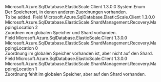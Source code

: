 <Type Name="MappingLocation" FullName="Microsoft.Azure.SqlDatabase.ElasticScale.ShardManagement.Recovery.MappingLocation">
  <TypeSignature Language="C#" Value="public enum MappingLocation" />
  <TypeSignature Language="ILAsm" Value=".class public auto ansi sealed MappingLocation extends System.Enum" />
  <TypeSignature Language="DocId" Value="T:Microsoft.Azure.SqlDatabase.ElasticScale.ShardManagement.Recovery.MappingLocation" />
  <TypeSignature Language="VB.NET" Value="Public Enum MappingLocation" />
  <TypeSignature Language="F#" Value="type MappingLocation = " />
  <AssemblyInfo>
    <AssemblyName>Microsoft.Azure.SqlDatabase.ElasticScale.Client</AssemblyName>
    <AssemblyVersion>1.3.0.0</AssemblyVersion>
  </AssemblyInfo>
  <Base>
    <BaseTypeName>System.Enum</BaseTypeName>
  </Base>
  <Docs>
    <summary>
            Der Speicherort, in denen anderen Zuordnungen vorhanden.
            </summary>
    <remarks>To be added.</remarks>
  </Docs>
  <Members>
    <Member MemberName="MappingInShardMapAndShard">
      <MemberSignature Language="C#" Value="MappingInShardMapAndShard" />
      <MemberSignature Language="ILAsm" Value=".field public static literal valuetype Microsoft.Azure.SqlDatabase.ElasticScale.ShardManagement.Recovery.MappingLocation MappingInShardMapAndShard = int32(2)" />
      <MemberSignature Language="DocId" Value="F:Microsoft.Azure.SqlDatabase.ElasticScale.ShardManagement.Recovery.MappingLocation.MappingInShardMapAndShard" />
      <MemberSignature Language="VB.NET" Value="MappingInShardMapAndShard" />
      <MemberSignature Language="F#" Value="MappingInShardMapAndShard = 2" Usage="Microsoft.Azure.SqlDatabase.ElasticScale.ShardManagement.Recovery.MappingLocation.MappingInShardMapAndShard" />
      <MemberType>Field</MemberType>
      <AssemblyInfo>
        <AssemblyName>Microsoft.Azure.SqlDatabase.ElasticScale.Client</AssemblyName>
        <AssemblyVersion>1.3.0.0</AssemblyVersion>
      </AssemblyInfo>
      <ReturnValue>
        <ReturnType>Microsoft.Azure.SqlDatabase.ElasticScale.ShardManagement.Recovery.MappingLocation</ReturnType>
      </ReturnValue>
      <MemberValue>2</MemberValue>
      <Docs>
        <summary>
            Zuordnen von globalen Speicher und Shard vorhanden.
            </summary>
      </Docs>
    </Member>
    <Member MemberName="MappingInShardMapOnly">
      <MemberSignature Language="C#" Value="MappingInShardMapOnly" />
      <MemberSignature Language="ILAsm" Value=".field public static literal valuetype Microsoft.Azure.SqlDatabase.ElasticScale.ShardManagement.Recovery.MappingLocation MappingInShardMapOnly = int32(0)" />
      <MemberSignature Language="DocId" Value="F:Microsoft.Azure.SqlDatabase.ElasticScale.ShardManagement.Recovery.MappingLocation.MappingInShardMapOnly" />
      <MemberSignature Language="VB.NET" Value="MappingInShardMapOnly" />
      <MemberSignature Language="F#" Value="MappingInShardMapOnly = 0" Usage="Microsoft.Azure.SqlDatabase.ElasticScale.ShardManagement.Recovery.MappingLocation.MappingInShardMapOnly" />
      <MemberType>Field</MemberType>
      <AssemblyInfo>
        <AssemblyName>Microsoft.Azure.SqlDatabase.ElasticScale.Client</AssemblyName>
        <AssemblyVersion>1.3.0.0</AssemblyVersion>
      </AssemblyInfo>
      <ReturnValue>
        <ReturnType>Microsoft.Azure.SqlDatabase.ElasticScale.ShardManagement.Recovery.MappingLocation</ReturnType>
      </ReturnValue>
      <MemberValue>0</MemberValue>
      <Docs>
        <summary>
            Zuordnung im globalen Speicher vorhanden ist, aber nicht auf den Shard.
            </summary>
      </Docs>
    </Member>
    <Member MemberName="MappingInShardOnly">
      <MemberSignature Language="C#" Value="MappingInShardOnly" />
      <MemberSignature Language="ILAsm" Value=".field public static literal valuetype Microsoft.Azure.SqlDatabase.ElasticScale.ShardManagement.Recovery.MappingLocation MappingInShardOnly = int32(1)" />
      <MemberSignature Language="DocId" Value="F:Microsoft.Azure.SqlDatabase.ElasticScale.ShardManagement.Recovery.MappingLocation.MappingInShardOnly" />
      <MemberSignature Language="VB.NET" Value="MappingInShardOnly" />
      <MemberSignature Language="F#" Value="MappingInShardOnly = 1" Usage="Microsoft.Azure.SqlDatabase.ElasticScale.ShardManagement.Recovery.MappingLocation.MappingInShardOnly" />
      <MemberType>Field</MemberType>
      <AssemblyInfo>
        <AssemblyName>Microsoft.Azure.SqlDatabase.ElasticScale.Client</AssemblyName>
        <AssemblyVersion>1.3.0.0</AssemblyVersion>
      </AssemblyInfo>
      <ReturnValue>
        <ReturnType>Microsoft.Azure.SqlDatabase.ElasticScale.ShardManagement.Recovery.MappingLocation</ReturnType>
      </ReturnValue>
      <MemberValue>1</MemberValue>
      <Docs>
        <summary>
            Zuordnung fehlt im globalen Speicher, aber auf den Shard vorhanden.
            </summary>
      </Docs>
    </Member>
  </Members>
</Type>